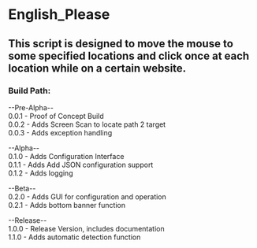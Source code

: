 # English_Please  

## This script is designed to move the mouse to some specified locations and click once at each location while on a certain website.  

### Build Path:  
  
--Pre-Alpha--  
0.0.1 - Proof of Concept Build  
0.0.2 - Adds Screen Scan to locate path 2 target  
0.0.3 - Adds exception handling  
  
--Alpha--  
0.1.0 - Adds Configuration Interface  
0.1.1 - Adds Add JSON configuration support  
0.1.2 - Adds logging  
  
--Beta--  
0.2.0 - Adds GUI for configuration and operation  
0.2.1 - Adds bottom banner function  
  
--Release--  
1.0.0 - Release Version, includes documentation  
1.1.0 - Adds automatic detection function  
